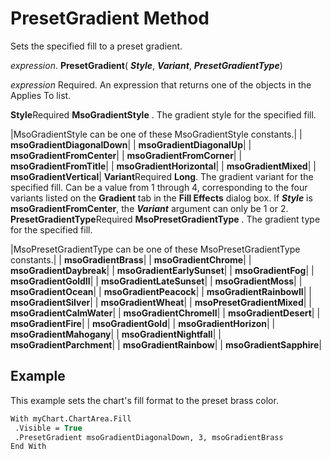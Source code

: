 
# PresetGradient Method

Sets the specified fill to a preset gradient.

 _expression_. **PresetGradient**( **_Style_**,  **_Variant_**,  **_PresetGradientType_**)

 _expression_ Required. An expression that returns one of the objects in the Applies To list.

 **Style**Required 
 **MsoGradientStyle**
. The gradient style for the specified fill.


|MsoGradientStyle can be one of these MsoGradientStyle constants.|
| **msoGradientDiagonalDown**|
| **msoGradientDiagonalUp**|
| **msoGradientFromCenter**|
| **msoGradientFromCorner**|
| **msoGradientFromTitle**|
| **msoGradientHorizontal**|
| **msoGradientMixed**|
| **msoGradientVertical**|
 **Variant**Required  **Long**. The gradient variant for the specified fill. Can be a value from 1 through 4, corresponding to the four variants listed on the  **Gradient** tab in the **Fill Effects** dialog box. If **_Style_** is **msoGradientFromCenter**, the  **_Variant_** argument can only be 1 or 2.
 **PresetGradientType**Required 
 **MsoPresetGradientType**
. The gradient type for the specified fill.


|MsoPresetGradientType can be one of these MsoPresetGradientType constants.|
| **msoGradientBrass**|
| **msoGradientChrome**|
| **msoGradientDaybreak**|
| **msoGradientEarlySunset**|
| **msoGradientFog**|
| **msoGradientGoldII**|
| **msoGradientLateSunset**|
| **msoGradientMoss**|
| **msoGradientOcean**|
| **msoGradientPeacock**|
| **msoGradientRainbowII**|
| **msoGradientSilver**|
| **msoGradientWheat**|
| **msoPresetGradientMixed**|
| **msoGradientCalmWater**|
| **msoGradientChromeII**|
| **msoGradientDesert**|
| **msoGradientFire**|
| **msoGradientGold**|
| **msoGradientHorizon**|
| **msoGradientMahogany**|
| **msoGradientNightfall**|
| **msoGradientParchment**|
| **msoGradientRainbow**|
| **msoGradientSapphire**|

## Example

This example sets the chart's fill format to the preset brass color.


```vb
With myChart.ChartArea.Fill 
 .Visible = True 
 .PresetGradient msoGradientDiagonalDown, 3, msoGradientBrass 
End With
```

